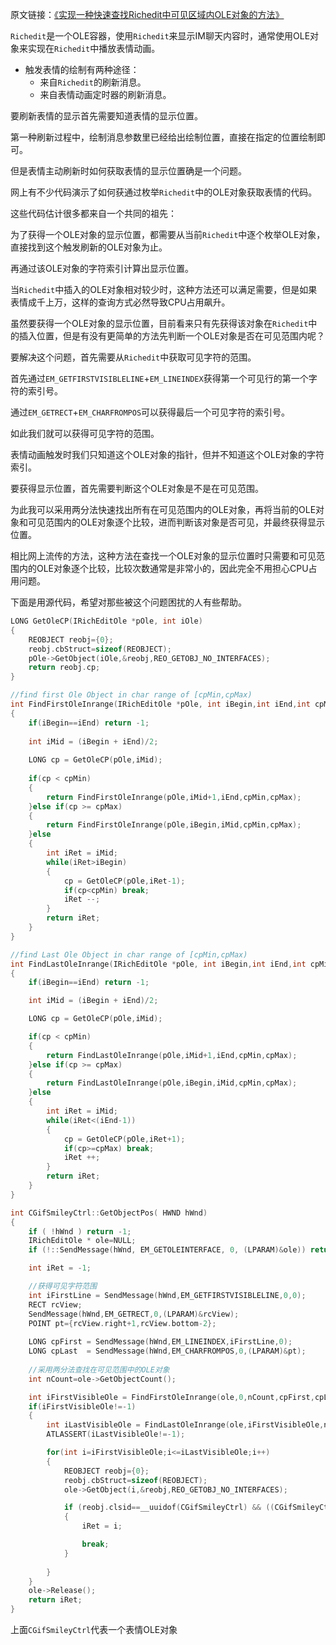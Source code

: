 原文链接：[《实现一种快速查找Richedit中可见区域内OLE对象的方法》](http://www.cnblogs.com/setoutsoft/p/4227529.html)

`Richedit`是一个OLE容器，使用`Richedit`来显示IM聊天内容时，通常使用OLE对象来实现在`Richedit`中播放表情动画。

 - 触发表情的绘制有两种途径：
   - 来自`Richedit`的刷新消息。
   - 来自表情动画定时器的刷新消息。

要刷新表情的显示首先需要知道表情的显示位置。

第一种刷新过程中，绘制消息参数里已经给出绘制位置，直接在指定的位置绘制即可。

但是表情主动刷新时如何获取表情的显示位置确是一个问题。

网上有不少代码演示了如何获通过枚举`Richedit`中的OLE对象获取表情的代码。

这些代码估计很多都来自一个共同的祖先：

为了获得一个OLE对象的显示位置，都需要从当前`Richedit`中逐个枚举OLE对象，直接找到这个触发刷新的OLE对象为止。

再通过该OLE对象的字符索引计算出显示位置。

当`Richedit`中插入的OLE对象相对较少时，这种方法还可以满足需要，但是如果表情成千上万，这样的查询方式必然导致CPU占用飙升。

虽然要获得一个OLE对象的显示位置，目前看来只有先获得该对象在`Richedit`中的插入位置，但是有没有更简单的方法先判断一个OLE对象是否在可见范围内呢？

要解决这个问题，首先需要从`Richedit`中获取可见字符的范围。

首先通过`EM_GETFIRSTVISIBLELINE`+`EM_LINEINDEX`获得第一个可见行的第一个字符的索引号。

通过`EM_GETRECT`+`EM_CHARFROMPOS`可以获得最后一个可见字符的索引号。

如此我们就可以获得可见字符的范围。

表情动画触发时我们只知道这个OLE对象的指针，但并不知道这个OLE对象的字符索引。

要获得显示位置，首先需要判断这个OLE对象是不是在可见范围。

为此我可以采用两分法快速找出所有在可见范围内的OLE对象，再将当前的OLE对象和可见范围内的OLE对象逐个比较，进而判断该对象是否可见，并最终获得显示位置。

相比网上流传的方法，这种方法在查找一个OLE对象的显示位置时只需要和可见范围内的OLE对象逐个比较，比较次数通常是非常小的，因此完全不用担心CPU占用问题。

下面是用源代码，希望对那些被这个问题困扰的人有些帮助。

```c++
LONG GetOleCP(IRichEditOle *pOle, int iOle)
{
    REOBJECT reobj={0};
    reobj.cbStruct=sizeof(REOBJECT);
    pOle->GetObject(iOle,&reobj,REO_GETOBJ_NO_INTERFACES);
    return reobj.cp;
}

//find first Ole Object in char range of [cpMin,cpMax)
int FindFirstOleInrange(IRichEditOle *pOle, int iBegin,int iEnd,int cpMin,int cpMax)
{
    if(iBegin==iEnd) return -1;
    
    int iMid = (iBegin + iEnd)/2;
    
    LONG cp = GetOleCP(pOle,iMid);
    
    if(cp < cpMin)
    {
        return FindFirstOleInrange(pOle,iMid+1,iEnd,cpMin,cpMax);
    }else if(cp >= cpMax)
    {
        return FindFirstOleInrange(pOle,iBegin,iMid,cpMin,cpMax);
    }else
    {
        int iRet = iMid;
        while(iRet>iBegin)
        {
            cp = GetOleCP(pOle,iRet-1);
            if(cp<cpMin) break;
            iRet --;
        }
        return iRet;
    }
}

//find Last Ole Object in char range of [cpMin,cpMax)
int FindLastOleInrange(IRichEditOle *pOle, int iBegin,int iEnd,int cpMin,int cpMax)
{
    if(iBegin==iEnd) return -1;

    int iMid = (iBegin + iEnd)/2;

    LONG cp = GetOleCP(pOle,iMid);

    if(cp < cpMin)
    {
        return FindLastOleInrange(pOle,iMid+1,iEnd,cpMin,cpMax);
    }else if(cp >= cpMax)
    {
        return FindLastOleInrange(pOle,iBegin,iMid,cpMin,cpMax);
    }else
    {
        int iRet = iMid;
        while(iRet<(iEnd-1))
        {
            cp = GetOleCP(pOle,iRet+1);
            if(cp>=cpMax) break;
            iRet ++;
        }
        return iRet;
    }
}

int CGifSmileyCtrl::GetObjectPos( HWND hWnd)
{
    if ( !hWnd ) return -1;
    IRichEditOle * ole=NULL;
    if (!::SendMessage(hWnd, EM_GETOLEINTERFACE, 0, (LPARAM)&ole)) return -1;

    int iRet = -1;

    //获得可见字符范围
    int iFirstLine = SendMessage(hWnd,EM_GETFIRSTVISIBLELINE,0,0);
    RECT rcView;
    SendMessage(hWnd,EM_GETRECT,0,(LPARAM)&rcView);
    POINT pt={rcView.right+1,rcView.bottom-2};
    
    LONG cpFirst = SendMessage(hWnd,EM_LINEINDEX,iFirstLine,0);
    LONG cpLast  = SendMessage(hWnd,EM_CHARFROMPOS,0,(LPARAM)&pt);
    
    //采用两分法查找在可见范围中的OLE对象
    int nCount=ole->GetObjectCount();

    int iFirstVisibleOle = FindFirstOleInrange(ole,0,nCount,cpFirst,cpLast);
    if(iFirstVisibleOle!=-1)
    {
        int iLastVisibleOle = FindLastOleInrange(ole,iFirstVisibleOle,nCount,cpFirst,cpLast);
        ATLASSERT(iLastVisibleOle!=-1);

        for(int i=iFirstVisibleOle;i<=iLastVisibleOle;i++)
        {
            REOBJECT reobj={0};
            reobj.cbStruct=sizeof(REOBJECT);
            ole->GetObject(i,&reobj,REO_GETOBJ_NO_INTERFACES);

            if (reobj.clsid==__uuidof(CGifSmileyCtrl) && ((CGifSmileyCtrl*)reobj.dwUser)==this)
            {
                iRet = i;

                break;            
            }
            
        }
    }
    ole->Release();
    return iRet;
}
```

上面`CGifSmileyCtrl`代表一个表情OLE对象